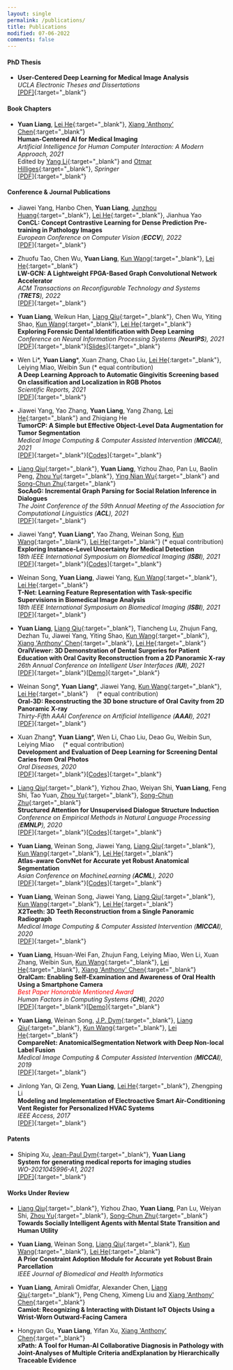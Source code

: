 ```yaml
---
layout: single
permalink: /publications/
title: Publications
modified: 07-06-2022
comments: false
---
```



#### PhD Thesis

+ **User-Centered Deep Learning for Medical Image Analysis** \
  *UCLA Electronic Theses and Dissertations*\
  [[PDF]](https://escholarship.org/uc/item/5936054z){:target="_blank"}

#### Book Chapters

+ **Yuan Liang**, [Lei He][HL]{:target="_blank"}, [Xiang 'Anthony' Chen][CX]{:target="_blank"}\
  **Human-Centered AI for Medical Imaging** \
  *Artificial Intelligence for Human Computer Interaction: A Modern Approach, 2021*\
  Edited by [Yang Li][LY]{:target="_blank"} and [Otmar Hilliges][OH]{:target="_blank"}, *Springer*\
  [[PDF]](https://www.springer.com/gp/book/9783030826802){:target="_blank"}

#### Conference & Journal Publications

+ Jiawei Yang, Hanbo Chen, **Yuan Liang**, [Junzhou Huang][JZH]{:target="_blank"}, [Lei He][HL]{:target="_blank"}, Jianhua Yao\
  **ConCL: Concept Contrastive Learning for Dense Prediction Pre-training in Pathology Images**\
  *European Conference on Computer Vision (**ECCV**), 2022*\
  [[PDF]](https://liangyuandg.github.io/404/){:target="_blank"}

+ Zhuofu Tao, Chen Wu, **Yuan Liang**, [Kun Wang][WK]{:target="_blank"}, [Lei He][HL]{:target="_blank"}\
  **LW-GCN: A Lightweight FPGA-Based Graph Convolutional Network Accelerator**\
  *ACM Transactions on Reconfigurable Technology and Systems (**TRETS**), 2022*\
  [[PDF]](https://arxiv.org/pdf/2111.03184.pdf){:target="_blank"}

+ **Yuan Liang**, Weikun Han, [Liang Qiu][QL]{:target="_blank"}, Chen Wu, Yiting Shao, [Kun Wang][WK]{:target="_blank"}, [Lei He][HL]{:target="_blank"}\
  **Exploring Forensic Dental Identification with Deep Learning**\
  *Conference on Neural Information Processing Systems (**NeurIPS**), 2021*\
  [[PDF]](https://proceedings.neurips.cc/paper/2021/hash/1a423f7c07a179ec243e82b0c017a034-Abstract.html){:target="_blank"}[[Slides]](https://slideslive.com/38968802/exploring-forensic-dental-identification-with-deep-learning?ref=recommended){:target="_blank"}

+ Wen Li\*, **Yuan Liang**\*, Xuan Zhang, Chao Liu, [Lei He][HL]{:target="_blank"}, Leiying Miao, Weibin Sun (\* equal contribution)\
  **A Deep Learning Approach to Automatic Gingivitis Screening based On classification and Localization in RGB Photos**\
  *Scientific Reports, 2021*\
  [[PDF]](https://www.researchsquare.com/article/rs-117989/v1){:target="_blank"}

+ Jiawei Yang, Yao Zhang, **Yuan Liang**, Yang Zhang, [Lei He][HL]{:target="_blank"} and Zhiqiang He\
  **TumorCP: A Simple but Effective Object-Level Data Augmentation for Tumor Segmentation**\
  *Medical Image Computing & Computer Assisted Intervention (**MICCAI**), 2021*\
  [[PDF]](https://www.researchgate.net/publication/353375146_TumorCP_A_Simple_but_Effective_Object-Level_Data_Augmentation_for_Tumor_Segmentation){:target="_blank"}[[Codes]](https://github.com/YaoZhang93/TumorCP){:target="_blank"}

+ [Liang Qiu][QL]{:target="_blank"}, **Yuan Liang**, Yizhou Zhao, Pan Lu, Baolin Peng, [Zhou Yu][YZ]{:target="_blank"}, [Ying Nian Wu][WYN]{:target="_blank"} and [Song-Chun Zhu][ZSC]{:target="_blank"}\
  **SocAoG: Incremental Graph Parsing for Social Relation Inference in Dialogues**\
  *The Joint Conference of the 59th Annual Meeting of the Association for Computational Linguistics (**ACL**), 2021*\
  [[PDF]](https://arxiv.org/abs/2106.01006){:target="_blank"}

+ Jiawei Yang\*, **Yuan Liang**\*, Yao Zhang, Weinan Song, [Kun Wang][WK]{:target="_blank"}, [Lei He][HL]{:target="_blank"} (\* equal contribution)\
  **Exploring Instance-Level Uncertainty for Medical Detection**\
  *18th IEEE International Symposium on Biomedical Imaging (**ISBI**), 2021*\
  [[PDF]](https://arxiv.org/abs/2012.12880){:target="_blank"}[[Codes]](https://github.com/Jiawei-Yang/Exploring-Instance-Level-Uncertainty-for-Bounding-Box-Based-Medical-Detection){:target="_blank"}

+ Weinan Song, **Yuan Liang**, Jiawei Yang, [Kun Wang][WK]{:target="_blank"}, [Lei He][HL]{:target="_blank"}\
  **T-Net: Learning Feature Representation with Task-specific Supervisions in Biomedical Image Analysis**\
  *18th IEEE International Symposium on Biomedical Imaging (**ISBI**), 2021*\
  [[PDF]](https://arxiv.org/abs/2002.08406){:target="_blank"}

+ **Yuan Liang**, [Liang Qiu][QL]{:target="_blank"}, Tiancheng Lu, Zhujun Fang, Dezhan Tu, Jiawei Yang, Yiting Shao, [Kun Wang][WK]{:target="_blank"}, [Xiang 'Anthony' Chen][CX]{:target="_blank"}, [Lei He][HL]{:target="_blank"}\
  **OralViewer: 3D Demonstration of Dental Surgeries for Patient Education with Oral Cavity Reconstruction from a 2D Panoramic X-ray**\
  *26th Annual Conference on Intelligent User Interfaces (**IUI**), 2021*\
  [[PDF]](https://dl.acm.org/doi/abs/10.1145/3397481.3450695){:target="_blank"}[[Demo]](https://vimeo.com/553825921){:target="_blank"}

+ Weinan Song\*, **Yuan Liang**\*, Jiawei Yang, [Kun Wang][WK]{:target="_blank"}, [Lei He][HL]{:target="_blank"}  &nbsp;&nbsp;&nbsp; (\* equal contribution)\
  **Oral-3D: Reconstructing the 3D bone structure of Oral Cavity from 2D Panoramic X-ray**\
  *Thirty-Fifth AAAI Conference on Artificial Intelligence (**AAAI**), 2021*\
  [[PDF]](https://arxiv.org/abs/2003.08413){:target="_blank"}

+ Xuan Zhang\*, **Yuan Liang**\*, Wen Li, Chao Liu, Deao Gu, Weibin Sun, Leiying Miao  &nbsp;&nbsp;&nbsp; (\* equal contribution)\
  **Development and Evaluation of Deep Learning for Screening Dental Caries from Oral Photos**\
  *Oral Diseases, 2020*\
  [[PDF]](https://onlinelibrary.wiley.com/doi/abs/10.1111/odi.13735?af=R){:target="_blank"}[[Codes]](https://github.com/liangyuandg/DLCariesScreen){:target="_blank"}

+ [Liang Qiu][QL]{:target="_blank"}, Yizhou Zhao, Weiyan Shi, **Yuan Liang**, Feng Shi, Tao Yuan, [Zhou Yu][YZ]{:target="_blank"}, [Song-Chun Zhu][ZSC]{:target="_blank"}\
  **Structured Attention for Unsupervised Dialogue Structure Induction**\
  *Conference on Empirical Methods in Natural Language Processing (**EMNLP**), 2020*\
  [[PDF]](https://arxiv.org/abs/2009.08552){:target="_blank"}[[Codes]](https://github.com/Liang-Qiu/SVRNN-dialogues){:target="_blank"}

+ **Yuan Liang**, Weinan Song, Jiawei Yang, [Liang Qiu][QL]{:target="_blank"}, [Kun Wang][WK]{:target="_blank"}, [Lei He][HL]{:target="_blank"}\
  **Atlas-aware ConvNet for Accurate yet Robust Anatomical Segmentation**\
  *Asian Conference on MachineLearning (**ACML**), 2020*\
  [[PDF]](http://proceedings.mlr.press/v129/liang20a.html){:target="_blank"}[[Codes]](https://github.com/liangyuandg/CAM){:target="_blank"}

+ **Yuan Liang**, Weinan Song, Jiawei Yang, [Liang Qiu][QL]{:target="_blank"}, [Kun Wang][WK]{:target="_blank"}, [Lei He][HL]{:target="_blank"}\
  **X2Teeth: 3D Teeth Reconstruction from a Single Panoramic Radiograph**\
  *Medical Image Computing & Computer Assisted Intervention (**MICCAI**), 2020*\
  [[PDF]](https://link.springer.com/chapter/10.1007/978-3-030-59713-9_39){:target="_blank"}

+ **Yuan Liang**, Hsuan-Wei Fan, Zhujun Fang, Leiying Miao, Wen Li, Xuan Zhang, Weibin Sun, [Kun Wang][WK]{:target="_blank"}, [Lei He][HL]{:target="_blank"}, [Xiang 'Anthony' Chen][CX]{:target="_blank"}\
  **OralCam: Enabling Self-Examination and Awareness of Oral Health Using a Smartphone Camera**\
  *<span style="color:red">Best Paper Honorable Mentioned Award</span>*\
  *Human Factors in Computing Systems (**CHI**), 2020*\
  [[PDF]](https://dl.acm.org/doi/10.1145/3313831.3376238){:target="_blank"}[[Demo]](https://vimeo.com/416571045){:target="_blank"}

+ **Yuan Liang**, Weinan Song, [J.P. Dym][JPD]{:target="_blank"}, [Liang Qiu][QL]{:target="_blank"}, [Kun Wang][WK]{:target="_blank"}, [Lei He][HL]{:target="_blank"}\
  **CompareNet: AnatomicalSegmentation Network with Deep Non-local Label Fusion**\
  *Medical Image Computing & Computer Assisted Intervention (**MICCAI**), 2019*\
  [[PDF]](https://arxiv.org/abs/1910.04797){:target="_blank"}

+ Jinlong Yan, Qi Zeng, **Yuan Liang**, [Lei He][HL]{:target="_blank"}, Zhengping Li\
  **Modeling and Implementation of Electroactive Smart Air-Conditioning Vent Register for Personalized HVAC Systems**\
  *IEEE Access, 2017*\
  [[PDF]](https://ieeexplore.ieee.org/abstract/document/7842608/){:target="_blank"}

<!-- + Qiang Zhu, **Yuan Liang**, Zhijiang Shao\
  **Dumpling cooking-modeling and simulation**\
  *IFAC Symposium on Advanced Control of Chemical Processes (ADCHEM2015)*\
  [[PDF]](https://liangyuandg.github.io/404/){:target="_blank"}[[Code]](https://liangyuandg.github.io/404/){:target="_blank"} -->

#### Patents

+ Shiping Xu, [Jean-Paul Dym][JPD]{:target="_blank"}, **Yuan Liang**\
  **System for generating medical reports for imaging studies**\
  *WO-2021045996-A1, 2021*\
  [[PDF]](https://patentimages.storage.googleapis.com/0f/36/85/bab285a63baebc/US20210074427A1.pdf){:target="_blank"}

#### Works Under Review

+ [Liang Qiu][QL]{:target="_blank"}, Yizhou Zhao, **Yuan Liang**, Pan Lu, Weiyan Shi, [Zhou Yu][YZ]{:target="_blank"}, [Song-Chun Zhu][ZSC]{:target="_blank"}\
  **Towards Socially Intelligent Agents with Mental State Transition and Human Utility**

+ **Yuan Liang**, Weinan Song, [Liang Qiu][QL]{:target="_blank"}, [Kun Wang][WK]{:target="_blank"}, [Lei He][HL]{:target="_blank"}\
  **A Prior Constraint Adoption Module for Accurate yet Robust Brain Parcellation**\
  *IEEE Journal of Biomedical and Health Informatics*

+ **Yuan Liang**, Amirali Omidfar, Alexander Chen, [Liang Qiu][QL]{:target="_blank"}, Peng Cheng, Ximeng Liu and [Xiang 'Anthony' Chen][CX]{:target="_blank"}\
  **Camiot: Recognizing & Interacting with Distant IoT Objects Using a Wrist-Worn Outward-Facing Camera**

+ Hongyan Gu, **Yuan Liang**, Yifan Xu, [Xiang 'Anthony' Chen][CX]{:target="_blank"}\
**xPath: A Tool for Human-AI Collaborative Diagnosis in Pathology with Joint-Analyses of Multiple Criteria andExplanation by Hierarchically Traceable Evidence**




[QL]: https://www.lqiu.info/
[YZ]: http://www.cs.columbia.edu/~zhouyu/
[HL]: http://eda.ee.ucla.edu/
[CX]: https://xac.is/
[WYN]: http://www.stat.ucla.edu/~ywu/
[ZSC]: http://www.stat.ucla.edu/~sczhu/
[WK]: http://eda.ee.ucla.edu/people/kun-wang/index.html
[JPD]: https://www.jpdym.net/
[LY]: http://yangl.org/ 
[OH]: https://ait.ethz.ch/ 
[JZH]: https://ranger.uta.edu/~huang/